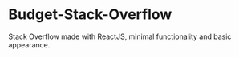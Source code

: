 # Budget-Stack-Overflow
Stack Overflow made with ReactJS, minimal functionality and basic appearance.
